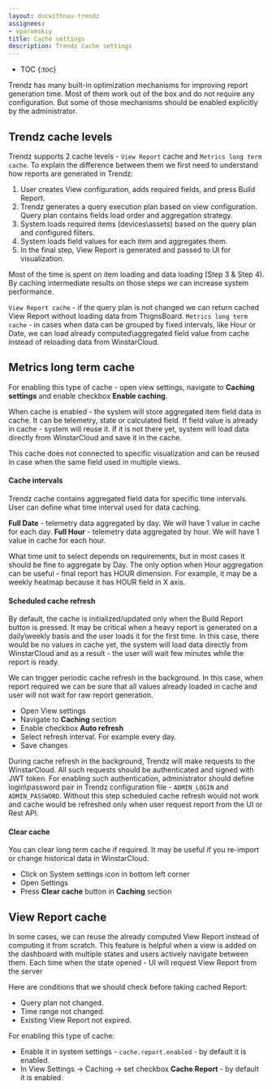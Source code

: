 ```yaml
---
layout: docwithnav-trendz
assignees:
- vparomskiy
title: Cache settings
description: Trendz Cache settings 
---
```


* TOC
{:toc}

Trendz has many built-in optimization mechanisms for improving report generation time. Most of them work out of the box 
and do not require any configuration. But some of those mechanisms should be enabled explicitly by the administrator.

## Trendz cache levels

Trendz supports 2 cache levels - `View Report` cache and `Metrics long term cache`. To explain the difference between them 
we first need to understand how reports are generated in Trendz:

1. User creates View configuration, adds required fields, and press Build Report.
2. Trendz generates a query execution plan based on view configuration. Query plan contains fields load order and aggregation strategy.
3. System loads required items (devices\assets) based on the query plan and configured filters.
4. System loads field values for each item and aggregates them.
5. In the final step, View Report is generated and passed to UI for visualization.

Most of the time is spent on item loading and data loading (Step 3 & Step 4). By caching intermediate results on those steps we can increase system performance.

`View Report cache` - if the query plan is not changed we can return cached View Report without loading data from ThignsBoard.
`Metrics long term cache` - in cases when data can be grouped by fixed intervals, like Hour or Date, we can load already computed\aggregated field 
value from cache instead of reloading data from WinstarCloud. 

## Metrics long term cache

For enabling this type of cache - open view settings, navigate to **Caching settings** and enable checkbox **Enable caching**.

When cache is enabled - the system will store aggregated item field data in cache. It can be telemetry, state or calculated field.
If field value is already in cache - system will reuse it. If it is not there yet, system will load data directly from WinstarCloud and save it in the cache.

This cache does not connected to specific visualization and can be reused in case when the same field used in multiple views. 

#### Cache intervals

Trendz cache contains aggregated field data for specific time intervals. User can define what time interval used for data caching.

**Full Date** - telemetry data aggregated by day. We will have 1 value in cache for each day.
**Full Hour** - telemetry data aggregated by hour. We will have 1 value in cache for each hour.

What time unit to select depends on requirements, but in most cases it should be fine to aggregate by Day. 
The only option when Hour aggregation can be useful - final report has HOUR dimension. For example, it may be a weekly heatmap because it has 
HOUR field in X axis. 

#### Scheduled cache refresh

By default, the cache is initialized/updated only when the Build Report button is pressed. It may be critical when a heavy 
report is generated on a daily\weekly basis and the user loads it for the first time. In this case, there would be no values 
in cache yet, the system will load data directly from WinstarCloud and as a result - the user will wait few minutes while the report is ready.

We can trigger periodic cache refresh in the background. In this case, when report required we can be sure that all values already loaded 
in cache and user will not wait for raw report generation.

* Open View settings
* Navigate to **Caching** section
* Enable checkbox **Auto refresh**
* Select refresh interval. For example every day.
* Save changes

During cache refresh in the background, Trendz will make requests to the WinstarCloud. All such requests should be authenticated and signed with JWT token.
For enabling such authentication, administrator should define login\password pair in Trendz configuration file - `ADMIN_LOGIN` and `ADMIN_PASSWORD`. 
Without this step scheduled cache refresh would not work and cache would be refreshed only when user request report from the UI or Rest API.

#### Clear cache

You can clear long term cache if required. It may be useful if you re-import or change historical data in WinstarCloud. 

* Click on System settings icon in bottom left corner
* Open Settings
* Press **Clear cache** button in **Caching** section 

## View Report cache

In some cases, we can reuse the already computed View Report instead of computing it from scratch. This feature is helpful 
when a view is added on the dashboard with multiple states and users actively navigate between them. Each time when the 
state opened - UI will request View Report from the server

Here are conditions that we should check before taking cached Report:

* Query plan not changed.
* Time range not changed.
* Existing View Report not expired.
 
For enabling this type of cache:

* Enable it in system settings - `cache.report.enabled` - by default it is enabled.
* In View Settings -> Caching -> set checkbox **Cache Report** - by default it is enabled.